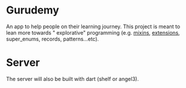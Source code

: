 # Gurudemy
An app to help people on their learning journey. This project is meant to lean more towards "
explorative" programming (e.g. [mixins](lib/src/utils/mixins), [extensions](lib/src/utils/extensions), super_enums, records, patterns...etc).

# Server
The server will also be built with dart (shelf or angel3).